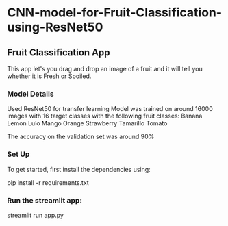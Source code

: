 # CNN-model-for-Fruit-Classification-using-ResNet50
## Fruit Classification App
This app let's you drag and drop an image of a fruit and it will tell you whether it is Fresh or Spoiled.

### Model Details
Used ResNet50 for transfer learning
Model was trained on around 16000 images with 16 target classes with the following fruit classes:
 Banana
 Lemon
 Lulo
 Mango
 Orange 
 Strawberry
 Tamarillo
 Tomato

The accuracy on the validation set was around 90%
### Set Up
To get started, first install the dependencies using:

 pip install -r requirements.txt
### Run the streamlit app:

streamlit run app.py
